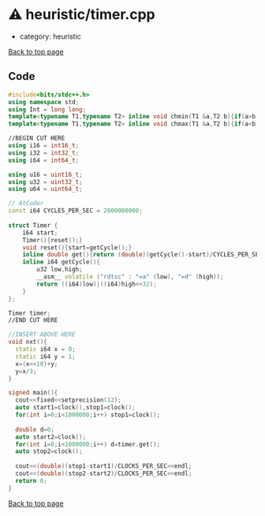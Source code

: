 <!-- mathjax config similar to math.stackexchange -->
<script type="text/javascript" async
  src="https://cdnjs.cloudflare.com/ajax/libs/mathjax/2.7.5/MathJax.js?config=TeX-MML-AM_CHTML">
</script>
<script type="text/x-mathjax-config">
  MathJax.Hub.Config({
    TeX: { equationNumbers: { autoNumber: "AMS" }},
    tex2jax: {
      inlineMath: [ ['$','$'] ],
      processEscapes: true
    },
    "HTML-CSS": { matchFontHeight: false },
    displayAlign: "left",
    displayIndent: "2em"
  });
</script>

<script type="text/javascript" src="https://cdnjs.cloudflare.com/ajax/libs/jquery/3.4.1/jquery.min.js"></script>
<script src="https://cdn.jsdelivr.net/npm/jquery-balloon-js@1.1.2/jquery.balloon.min.js" integrity="sha256-ZEYs9VrgAeNuPvs15E39OsyOJaIkXEEt10fzxJ20+2I=" crossorigin="anonymous"></script>
<script type="text/javascript" src="../../assets/js/copy-button.js"></script>
<link rel="stylesheet" href="../../assets/css/copy-button.css" />


# :warning: heuristic/timer.cpp
* category: heuristic


[Back to top page](../../index.html)



## Code
```cpp
#include<bits/stdc++.h>
using namespace std;
using Int = long long;
template<typename T1,typename T2> inline void chmin(T1 &a,T2 b){if(a>b) a=b;}
template<typename T1,typename T2> inline void chmax(T1 &a,T2 b){if(a<b) a=b;}

//BEGIN CUT HERE
using i16 = int16_t;
using i32 = int32_t;
using i64 = int64_t;

using u16 = uint16_t;
using u32 = uint32_t;
using u64 = uint64_t;

// AtCoder
const i64 CYCLES_PER_SEC = 2800000000;
 
struct Timer {
	i64 start;
	Timer(){reset();}
	void reset(){start=getCycle();}
	inline double get(){return (double)(getCycle()-start)/CYCLES_PER_SEC;}
	inline i64 getCycle(){
		u32 low,high;
		__asm__ volatile ("rdtsc" : "=a" (low), "=d" (high));
		return ((i64)low)|((i64)high<<32);
	}
};

Timer timer;
//END CUT HERE

//INSERT ABOVE HERE
void nxt(){
  static i64 x = 0;
  static i64 y = 1;
  x=(x<<10)+y;
  y=x/3;
}

signed main(){
  cout<<fixed<<setprecision(12);
  auto start1=clock(),stop1=clock();
  for(int i=0;i<1000000;i++) stop1=clock();
  
  double d=0;
  auto start2=clock();
  for(int i=0;i<1000000;i++) d=timer.get();
  auto stop2=clock();
  
  cout<<(double)(stop1-start1)/CLOCKS_PER_SEC<<endl;
  cout<<(double)(stop2-start2)/CLOCKS_PER_SEC<<endl;
  return 0;
}

```

[Back to top page](../../index.html)

